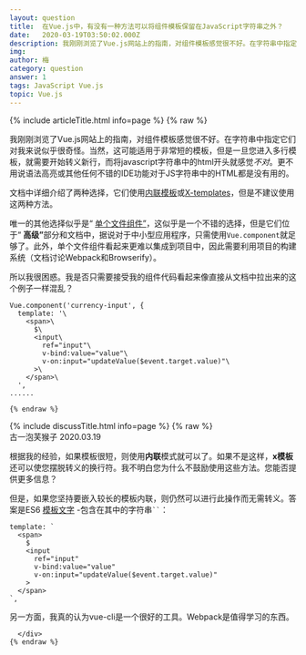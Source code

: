 ```yaml
---
layout: question
title:  在Vue.js中，有没有一种方法可以将组件模板保留在JavaScript字符串之外？
date:   2020-03-19T03:50:02.000Z
description: 我刚刚浏览了Vue.js网站上的指南，对组件模板感觉很不好。在字符串中指定它们对我来说似乎很奇怪。当然，这可能适用于非常短的模板，但是一旦您进入多行模板，...
img: 
author: 梅
category: question
answer: 1
tags: JavaScript Vue.js
topic: Vue.js
---
```

<div class="article-root">
  <div class="article">
    {% include articleTitle.html info=page %}
    {% raw %}
    <div class="article-content"><p><font style="vertical-align: inherit;"><font style="vertical-align: inherit;">我刚刚浏览了Vue.js网站上的指南，对组件模板感觉很不好。</font><font style="vertical-align: inherit;">在字符串中指定它们对我来说似乎很奇怪。</font><font style="vertical-align: inherit;">当然，这可能适用于非常短的模板，但是一旦您进入多行模板，就需要开始转义新行，而将</font><font style="vertical-align: inherit;">javascript字符串中的html开头</font><font style="vertical-align: inherit;">就感觉</font></font><em><font style="vertical-align: inherit;"><font style="vertical-align: inherit;">不对</font></font></em><font style="vertical-align: inherit;"><font style="vertical-align: inherit;">。</font><font style="vertical-align: inherit;">更不用说语法高亮或其他任何不错的IDE功能对于JS字符串中的HTML都是没有用的。</font></font></p>

<p><font style="vertical-align: inherit;"><font style="vertical-align: inherit;">文档中详细介绍了两种选择，它们使用</font></font><a href="http://vuejs.org/v2/guide/components.html#Inline-Templates"><font style="vertical-align: inherit;"><font style="vertical-align: inherit;">内联模板</font></font></a><font style="vertical-align: inherit;"><font style="vertical-align: inherit;">或</font></font><a href="http://vuejs.org/v2/guide/components.html#X-Templates"><font style="vertical-align: inherit;"><font style="vertical-align: inherit;">X-templates</font></font></a><font style="vertical-align: inherit;"><font style="vertical-align: inherit;">，但是不建议使用这两种方法。</font></font></p>

<p><font style="vertical-align: inherit;"><font style="vertical-align: inherit;">唯一的其他选择似乎是“ </font></font><a href="https://vuejs.org/v2/guide/single-file-components.html"><font style="vertical-align: inherit;"><font style="vertical-align: inherit;">单个文件组件”</font></font></a><font style="vertical-align: inherit;"><font style="vertical-align: inherit;">，这似乎是一个不错的选择，但是它们位于“ </font></font><strong><font style="vertical-align: inherit;"><font style="vertical-align: inherit;">高级”</font></font></strong><font style="vertical-align: inherit;"><font style="vertical-align: inherit;">部分和文档中，据说对于中小型应用程序，只需使用</font></font><code>Vue.component</code><font style="vertical-align: inherit;"><font style="vertical-align: inherit;">就足够了。</font><font style="vertical-align: inherit;">此外，单个文件组件看起来更难以集成到项目中，因此需要利用项目的构建系统（文档讨论Webpack和Browserify）。</font></font></p>

<p><font style="vertical-align: inherit;"><font style="vertical-align: inherit;">所以我很困惑。</font><font style="vertical-align: inherit;">我是否只需要接受我的组件代码看起来像直接从文档中拉出来的这个例子一样混乱？</font></font></p>

<pre><code>Vue.component('currency-input', {<font></font>
  template: '\<font></font>
    &lt;span&gt;\<font></font>
      $\<font></font>
      &lt;input\<font></font>
        ref="input"\<font></font>
        v-bind:value="value"\<font></font>
        v-on:input="updateValue($event.target.value)"\<font></font>
      &gt;\<font></font>
    &lt;/span&gt;\<font></font>
  ',<font></font>
......<font></font>
</code></pre></div>
    {% endraw %}
  </div>

  <div class="discuss-wrapper">
    {% include discussTitle.html info=page %}
    {% raw %}
    <div class="discuss-item">
        <div class="discuss-parent">
          <div class="discuss-meta">
            <span class="discuss-user">古一泡芙猴子</span>
            <span class="discuss-time">2020.03.19</span>
          </div>
          <div class="discuss-comment"><p><font style="vertical-align: inherit;"><font style="vertical-align: inherit;">根据我的经验，如果模板很短，则使用</font></font><strong><font style="vertical-align: inherit;"><font style="vertical-align: inherit;">内联</font></font></strong><font style="vertical-align: inherit;"><font style="vertical-align: inherit;">模式就可以了。</font><font style="vertical-align: inherit;">如果不是这样，</font></font><strong><font style="vertical-align: inherit;"><font style="vertical-align: inherit;">x模板</font></font></strong><font style="vertical-align: inherit;"><font style="vertical-align: inherit;">还可以使您摆脱转义的换行符。</font><font style="vertical-align: inherit;">我不明白您为什么不鼓励使用这些方法。</font><font style="vertical-align: inherit;">您能否提供更多信息？</font></font></p>

<p><font style="vertical-align: inherit;"><font style="vertical-align: inherit;">但是，如果您坚持要嵌入较长的模板内联，则仍然可以进行此操作而无需转义。</font><font style="vertical-align: inherit;">答案是ES6 </font></font><a href="https://developer.mozilla.org/en-US/docs/Web/JavaScript/Reference/Template_literals" rel="nofollow noreferrer"><font style="vertical-align: inherit;"><font style="vertical-align: inherit;">模板文字</font></font></a><font style="vertical-align: inherit;"><font style="vertical-align: inherit;"> -包含在其中的字符串</font></font><code>``</code><font style="vertical-align: inherit;"><font style="vertical-align: inherit;">：</font></font></p>

<pre><code>template: `<font></font>
  &lt;span&gt;<font></font>
    $<font></font>
    &lt;input<font></font>
      ref="input"<font></font>
      v-bind:value="value"<font></font>
      v-on:input="updateValue($event.target.value)"<font></font>
    &gt;<font></font>
  &lt;/span&gt;<font></font>
`,<font></font>
</code></pre>

<p><font style="vertical-align: inherit;"><font style="vertical-align: inherit;">另一方面，我真的认为vue-cli是一个很好的工具。</font><font style="vertical-align: inherit;">Webpack是值得学习的东西。</font></font></p></div>
        </div>
        
      </div>
    {% endraw %}
  </div>
<div>
